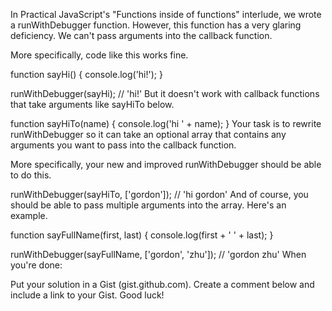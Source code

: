 In Practical JavaScript's "Functions inside of functions" interlude, we wrote a runWithDebugger function. However, this function has a very glaring deficiency. We can't pass arguments into the callback function.

More specifically, code like this works fine.

function sayHi() {
  console.log('hi!');
}

runWithDebugger(sayHi); // 'hi!'
But it doesn't work with callback functions that take arguments like sayHiTo below.

function sayHiTo(name) {
  console.log('hi ' + name);
}
Your task is to rewrite runWithDebugger so it can take an optional array that contains any arguments you want to pass into the callback function.

More specifically, your new and improved runWithDebugger should be able to do this.

runWithDebugger(sayHiTo, ['gordon']); // 'hi gordon'
And of course, you should be able to pass multiple arguments into the array. Here's an example.

function sayFullName(first, last) {
  console.log(first + ' '  + last);
}

runWithDebugger(sayFullName, ['gordon', 'zhu']); // 'gordon zhu'
When you're done:

Put your solution in a Gist (gist.github.com).
Create a comment below and include a link to your Gist.
Good luck!